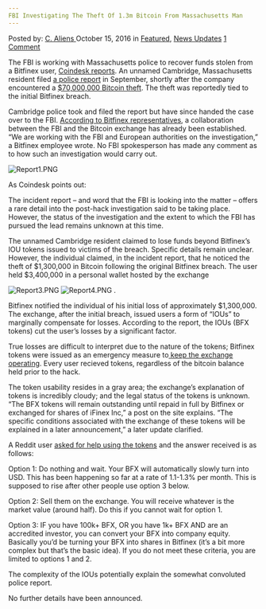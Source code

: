 ```yaml
---
FBI Investigating The Theft Of 1.3m Bitcoin From Massachusetts Man
---
```

<article class="post-listing post-15825 post type-post status-publish format-standard has-post-thumbnail hentry  tag-13m tag-bitcoin tag-fbi tag-investigating tag-man tag-massachusetts tag-theft">
    <div class="post-inner">
        <span>Posted by: <a href="https://www.deepdotweb.com/author/caliens/" title="">C. Aliens </a></span>
    <span>October 15, 2016</span>
    <span>in <a href="https://www.deepdotweb.com/category/deepdot-news/" rel="category tag">Featured</a>, <a href="https://www.deepdotweb.com/category/news-updates/" rel="category tag">News Updates</a></span>
    <span><a href="https://www.deepdotweb.com/2016/10/15/fbi-investigating-theft-1-3m-bitcoin-massachusetts-man/#comments">1 Comment</a></span>
    </p>
    <div class="clear"></div>
    <div class="entry">
    <p>The FBI is working with Massachusetts police to recover funds stolen from a Bitfinex user, <a href="http://www.coindesk.com/the-fbi-is-investigating-a-1-3-million-bitcoin-theft/">Coindesk reports</a>. An unnamed Cambridge, Massachusetts resident filed <a href="http://go.redirectingat.com/?id=78380X1529106&amp;site=coindesk.com&amp;xs=1&amp;isjs=1&amp;url=https%3A%2F%2Fwww.scribd.com%2Fdocument%2F326665971%2F9-14-Incident-Report&amp;xguid=539edcf204870402124f81f46aa9e12d&amp;xuuid=215d283bc7cfa34b7b903f9fafe8b4d0&amp;xsessid=03d4f5be956f32d8472c359542284eb7&amp;xcreo=0&amp;xed=0&amp;sref=http%3A%2F%2Fwww.coindesk.com%2Fthe-fbi-is-investigating-a-1-3-million-bitcoin-theft%2F&amp;xtz=240">a police report</a> in September, shortly after the company encountered a <a href="https://www.deepdotweb.com/2016/08/03/bitfinex-hacked-65-million-bitcoin-stolen/">$70,000,000 Bitcoin theft</a>. The theft was reportedly tied to the initial Bitfinex breach.</p>
    <p>Cambridge police took and filed the report but have since handed the case over to the FBI. <a href="https://www.reddit.com/r/Bitcoin/comments/4wk3g0/bitfinex_and_the_police_where_are_they/d686tn4?context=3">According to Bitfinex representatives</a>, a collaboration between the FBI and the Bitcoin exchange has already been established. “We are working with the FBI and European authorities on the investigation,” a Bitfinex employee wrote. No FBI spokesperson has made any comment as to how such an investigation would carry out.</p>
    <p><img class="wp-image-15826 aligncenter" src="https://www.deepdotweb.com/wp-content/uploads/2016/10/report1-png.png" alt="Report1.PNG" srcset="https://www.deepdotweb.com/wp-content/uploads/2016/10/report1-png.png 730w, https://www.deepdotweb.com/wp-content/uploads/2016/10/report1-png-300x120.png 300w" sizes="(max-width: 730px) 100vw, 730px"/></p>
    <p>As Coindesk points out:</p>
    <p>The incident report – and word that the FBI is looking into the matter – offers a rare detail into the post-hack investigation said to be taking place. However, the status of the investigation and the extent to which the FBI has pursued the lead remains unknown at this time.</p>
    <p>The unnamed Cambridge resident claimed to lose funds beyond Bitfinex’s IOU tokens issued to victims of the breach. Specific details remain unclear. However, the individual claimed, in the incident report, that he noticed the theft of $1,300,000 in Bitcoin following the original Bitfinex breach. The user held $3,400,000 in a personal wallet hosted by the exchange</p>
    <p><img class="wp-image-15827 aligncenter" src="https://www.deepdotweb.com/wp-content/uploads/2016/10/report3-png.png" alt="Report3.PNG" srcset="https://www.deepdotweb.com/wp-content/uploads/2016/10/report3-png.png 562w, https://www.deepdotweb.com/wp-content/uploads/2016/10/report3-png-300x137.png 300w, https://www.deepdotweb.com/wp-content/uploads/2016/10/report3-png-272x125.png 272w" sizes="(max-width: 562px) 100vw, 562px"/> <img class="wp-image-15828 aligncenter" src="https://www.deepdotweb.com/wp-content/uploads/2016/10/report4-png.png" alt="Report4.PNG" srcset="https://www.deepdotweb.com/wp-content/uploads/2016/10/report4-png.png 560w, https://www.deepdotweb.com/wp-content/uploads/2016/10/report4-png-300x146.png 300w" sizes="(max-width: 560px) 100vw, 560px"/> .</p>
    <p>Bitfinex notified the individual of his initial loss of approximately $1,300,000. The exchange, after the initial breach, issued users a form of “IOUs” to marginally compensate for losses. According to the report, the IOUs (BFX tokens) cut the user’s losses by a significant factor.</p>
    <p>True losses are difficult to interpret due to the nature of the tokens; Bitfinex tokens were issued as an emergency measure to<a href="http://blog.bitfinex.com/uncategorized/bitfinex-interim-update/"> keep the exchange operating</a>. Every user recieved tokens, regardless of the bitcoin balance held prior to the hack.</p>
    <p>The token usability resides in a gray area; the exchange’s explanation of tokens is incredibly cloudy; and the legal status of the tokens is unknown. “The BFX tokens will remain outstanding until repaid in full by Bitfinex or exchanged for shares of iFinex Inc,” a post on the site explains. “The specific conditions associated with the exchange of these tokens will be explained in a later announcement,” a later update clarified.</p>
    <p>A Reddit user <a href="https://www.reddit.com/r/BitcoinMarkets/comments/55tbra/request_for_help_bitfinex_tokens_how_to_deal_with/">asked for help using the tokens</a> and the answer received is as follows:</p>
    <p>Option 1: Do nothing and wait. Your BFX will automatically slowly turn into USD. This has been happening so far at a rate of 1.1-1.3% per month. This is supposed to rise after other people use option 3 below.</p>
    <p>Option 2: Sell them on the exchange. You will receive whatever is the market value (around half). Do this if you cannot wait for option 1.</p>
    <p>Option 3: IF you have 100k+ BFX, OR you have 1k+ BFX AND are an accredited investor, you can convert your BFX into company equity. Basically you&#8217;d be turning your BFX into shares in Bitfinex (it&#8217;s a bit more complex but that&#8217;s the basic idea). If you do not meet these criteria, you are limited to options 1 and 2.</p>
    <p>The complexity of the IOUs potentially explain the somewhat convoluted police report.</p>
    <p>No further details have been announced.</p>
    </div>
    <span style="display:none"><a href="https://www.deepdotweb.com/tag/13m/" rel="tag">13m</a> <a href="https://www.deepdotweb.com/tag/bitcoin/" rel="tag">bitcoin</a> <a href="https://www.deepdotweb.com/tag/fbi/" rel="tag">fbi</a> <a href="https://www.deepdotweb.com/tag/investigating/" rel="tag">investigating</a> <a href="https://www.deepdotweb.com/tag/man/" rel="tag">man</a> <a href="https://www.deepdotweb.com/tag/massachusetts/" rel="tag">massachusetts</a> <a href="https://www.deepdotweb.com/tag/theft/" rel="tag">theft</a></span> <span style="display:none" class="updated">2016-10-15</span>
    <div style="display:none" class="vcard author" itemprop="author" itemscope itemtype="http://schema.org/Person"><strong class="fn" itemprop="name"><a href="https://www.deepdotweb.com/author/caliens/" title="Posts by C. Aliens" rel="author">C. Aliens</a></strong></div>
    </div>
</article>

